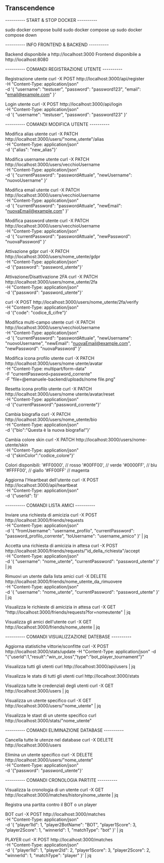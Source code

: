 ## Transcendence

---------- START & STOP DOCKER ----------

sudo docker compose build
sudo docker compose up
sudo docker compose down

---------- INFO FRONTEND & BACKEND ----------

Backend disponibile a http://localhost:3000
Frontend disponibile a http://localhost:8080

---------- COMANDI REGISTRAZIONE UTENTE ----------

Registrazione utente
curl -X POST http://localhost:3000/api/register \
  -H "Content-Type: application/json" \
  -d '{
    "username": "testuser",
    "password": "password123",
    "email": "email@example.com"
  }'

Login utente
curl -X POST http://localhost:3000/api/login \
  -H "Content-Type: application/json" \
  -d '{
    "username": "testuser",
    "password": "password123"
  }'

---------- COMANDI MODIFICA UTENTE ----------

Modifica alias utente
curl -X PATCH http://localhost:3000/users/"nome_utente"/alias \
  -H "Content-Type: application/json" \
  -d '{"alias": "new_alias"}'

Modifica username utente
curl -X PATCH http://localhost:3000/users/vecchioUsername \
  -H "Content-Type: application/json" \
  -d '{
    "currentPassword": "passwordAttuale",
    "newUsername": "nuovoUsername"
  }'

Modifica email utente
curl -X PATCH http://localhost:3000/users/vecchioUsername \
  -H "Content-Type: application/json" \
  -d '{
    "currentPassword": "passwordAttuale",
    "newEmail": "nuovaEmail@example.com"
  }'

Modifica password utente
curl -X PATCH http://localhost:3000/users/vecchioUsername \
  -H "Content-Type: application/json" \
  -d '{
    "currentPassword": "passwordAttuale",
    "newPassword": "nuovaPassword"
  }'

Attivazione gdpr
curl -X PATCH http://localhost:3000/users/nome_utente/gdpr \
  -H "Content-Type: application/json" \
  -d '{"password": "password_utente"}'

Attivazione/Disattivazione 2FA
curl -X PATCH http://localhost:3000/users/nome_utente/2fa \
  -H "Content-Type: application/json" \
  -d '{"password": "password_utente"}'

curl -X POST http://localhost:3000/users/nome_utente/2fa/verify \
  -H "Content-Type: application/json" \
  -d '{"code": "codice_6_cifre"}'

Modifica multi-campo utente
curl -X PATCH http://localhost:3000/users/vecchioUsername \
  -H "Content-Type: application/json" \
  -d '{
    "currentPassword": "passwordAttuale",
    "newUsername": "nuovoUsername",
    "newEmail": "nuovaEmail@example.com",
    "newPassword": "nuovaPassword"
  }'

Modifica icona profilo utente
curl -X PATCH http://localhost:3000/users/nome utente/avatar \
  -H "Content-Type: multipart/form-data" \
  -F "currentPassword=password_corrente" \
  -F "file=@emanuele-backend/uploads/nome file.png"

Resetta icona profilo utente
curl -X PATCH http://localhost:3000/users/nome utente/avatar/reset \
  -H "Content-Type: application/json" \
  -d '{"currentPassword":"password_corrente"}'

Cambia biografia
curl -X PATCH http://localhost:3000/users/nome_utente/bio \
  -H "Content-Type: application/json" \
  -d '{"bio":"Questa è la nuova biografia!"}'

Cambia colore skin
curl -X PATCH http://localhost:3000/users/nome-utente/skin \
  -H "Content-Type: application/json" \
  -d '{"skinColor":"codice_colore"}'

Colori disponibili:
  '#FF0000', // rosso
  '#00FF00', // verde
  '#0000FF', // blu
  '#FFFF00', // giallo
  '#FF00FF'  // magenta

Aggiorna l'Heartbeat dell'utente
curl -X POST http://localhost:3000/api/heartbeat \
  -H "Content-Type: application/json" \
  -d '{"userId": 1}'

---------- COMANDI LISTA AMICI ----------

Inviare una richiesta di amicizia
curl -X POST http://localhost:3000/friends/requests \
  -H "Content-Type: application/json" \
  -d '{
    "fromUsername": "username_profilo",
    "currentPassword": "password_profilo_corrente",
    "toUsername": "username_amico"
  }' | jq

Accetta una richiesta di amicizia in attesa
curl -X POST http://localhost:3000/friends/requests/"id_della_richiesta"/accept \
  -H "Content-Type: application/json" \
  -d '{
    "username": "nome_utente",
    "currentPassword": "password_utente"
  }' | jq

Rimuovi un utente dalla lista amici
curl -X DELETE http://localhost:3000/friends/nome_utente_da_rimuovere \
  -H "Content-Type: application/json" \
  -d '{
    "username": "nome_utente",
    "currentPassword": "password_utente"
  }' | jq

Visualizza le richieste di amicizia in attesa 
curl -X GET "http://localhost:3000/friends/requests?for=nomeutente" | jq

Visualizza gli amici dell'utente
curl -X GET http://localhost:3000/friends/nome_utente | jq

---------- COMANDI VISUALIZZAZIONE DATEBASE ----------

Aggiorna statistiche vittorie/sconfitte
curl -X POST http://localhost:3000/stats/update -H "Content-Type: application/json" -d \
"{\"userId\":1,\"result\":\"win_or_loss\",\"type\":\"bot_player_tournament\"}"

Visualizza tutti gli utenti
curl http://localhost:3000/api/users | jq

Visualizza le stats di tutti gli utenti
curl http://localhost:3000/stats

Visualizza tutte le credenziali degli utenti
curl -X GET http://localhost:3000/users | jq

Visualizza un utente specifico
curl -X GET http://localhost:3000/users/"nome_utente" | jq

Visualizza le stast di un utente specifico
curl http://localhost:3000/stats/"nome_utente"

---------- COMANDI ELIMINAZIONE DATABASE ----------

Cancella tutte le utenze nel database
curl -X DELETE http://localhost:3000/users

Elimina un utente specifico
curl -X DELETE http://localhost:3000/users/"nome_utente" \
  -H "Content-Type: application/json" \
  -d '{"password": "password_utente"}'

---------- COMANDI CRONOLOGIA PARTITE ----------

Visualizza la cronologia di un utente
curl -X GET http://localhost:3000/matches/history/nome_utente | jq

Registra una partita contro il BOT o un player

BOT
  curl -X POST http://localhost:3000/matches \
    -H "Content-Type: application/json" \
    -d '{
      "player1Id": 1,
      "player2BotName": "BOT", 
      "player1Score": 3,
      "player2Score": 1,
      "winnerId": 1,
      "matchType": "bot"
    }' | jq

PLAYER
  curl -X POST http://localhost:3000/matches \
    -H "Content-Type: application/json" \
    -d '{
      "player1Id": 1,
      "player2Id": 2,
      "player1Score": 3,
      "player2Score": 2,
      "winnerId": 1,
      "matchType": "player"
    }' | jq